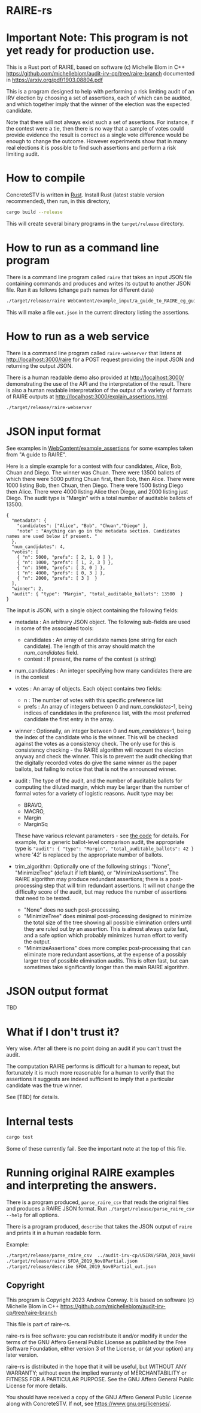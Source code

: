 # RAIRE-rs

# Important Note: This program is not yet ready for production use.

This is a Rust port of RAIRE,
based on software (c) Michelle Blom in C++ https://github.com/michelleblom/audit-irv-cp/tree/raire-branch
documented in https://arxiv.org/pdf/1903.08804.pdf

This is a program designed to help with performing a risk limiting audit of an IRV election
by choosing a set of assertions, each of which can be audited, and which together imply that
the winner of the election was the expected candidate.

Note that there will not always exist such a set of assertions. For instance, if the contest
were a tie, then there is no way that a sample of votes could provide evidence the result
is correct as a single vote difference would be enough to change the outcome. However experiments
show that in many real elections it is possible to find such assertions and perform a risk
limiting audit.

# How to compile

ConcreteSTV is written in [Rust](https://www.rust-lang.org/). Install Rust (latest stable version
recommended), then run, in this directory,
```bash
cargo build --release
```

This will create several binary programs in the `target/release` directory.

# How to run as a command line program

There is a command line program called `raire` that takes an input JSON
file containing commands and produces and writes its output to another JSON
file. Run it as follows (change path names for different data)

```bash
./target/release/raire WebContent/example_input/a_guide_to_RAIRE_eg_guide.json out.json
```

This will make a file `out.json` in the current directory listing the assertions.

# How to run as a web service

There is a command line program called `raire-webserver` that 
listens at [http://localhost:3000/raire](http://localhost:3000/raire) for a
POST request providing the input JSON and returning the output JSON.

There is a human readable demo also provided at [http://localhost:3000/](http://localhost:3000/)
demonstrating the use of the API and the interpretation of the result.
There is also a human readable interpretation of the output of a variety
of formats of RAIRE outputs at [http://localhost:3000/explain_assertions.html](http://localhost:3000/explain_assertions.html).


```bash
./target/release/raire-webserver
```

# JSON input format

See examples in [WebContent/example_assertions](WebContent/example_assertions) for some examples taken from "A guide to RAIRE".

Here is a simple example for a contest with four candidates, Alice, Bob, Chuan and Diego. The winner was Chuan. There were 13500 ballots
of which there were 5000 putting Chuan first, then Bob, then Alice. There were 1000 listing Bob, then Chuan, then Diego. 
There were 1500 listing Diego then Alice. There were 4000 listing Alice then Diego, and 2000 listing just Diego. The audit
type is "Margin" with a total number of auditable ballots of 13500.
```text
{
  "metadata": {
    "candidates": ["Alice", "Bob", "Chuan","Diego" ],
    "note" : "Anything can go in the metadata section. Candidates names are used below if present. "
  },
  "num_candidates": 4,
  "votes": [
    { "n": 5000, "prefs": [ 2, 1, 0 ] },
    { "n": 1000, "prefs": [ 1, 2, 3 ] },
    { "n": 1500, "prefs": [ 3, 0 ] },
    { "n": 4000, "prefs": [ 0, 3 ] },
    { "n": 2000, "prefs": [ 3 ]  }
  ],
  "winner": 2,
  "audit": { "type": "Margin", "total_auditable_ballots": 13500  }
}
```

The input is JSON, with a single object containing the following fields:
* metadata : An arbitrary JSON object. The following sub-fields are used in some of the associated tools: 
  * candidates : An array of candidate names (one string for each candidate). The length of this array should match the *num_candidates* field.
  * contest : If present, the name of the contest (a string)
* num_candidates : An integer specifying how many candidates there are in the contest
* votes : An array of objects. Each object contains two fields:
  * n : The number of votes with this specific preference list
  * prefs : An array of integers between 0 and _num_candidates_-1, being indices of candidates in the preference list, with the most preferred candidate the first entry in the array.
* winner : Optionally, an integer between 0 and _num_candidates_-1, being the index of the candidate who is the winner. This will be checked against the votes as a consistency check.
  The only use for this is consistency checking - the RAIRE algorithm will recount the election anyway and check the winner. This is to prevent the audit checking that the digitally recorded
  votes do give the same winner as the paper ballots, but failing to notice that that is not the announced winner.
* audit : The type of the audit, and the number of auditable ballots for computing the diluted margin, which may be larger than the number of formal votes for a variety of logistic reasons. Audit type may be:
  * BRAVO,
  * MACRO,
  * Margin
  * MarginSq
  
  These have various relevant parameters - see [the code](raire/src/audit_type.rs) for details. For example, for a generic ballot-level comparison audit, the appropriate type is
    `"audit": { "type": "Margin", "total_auditable_ballots": 42 }`
  where '42' is replaced by the appropriate number of ballots.
* trim_algorithm: Optionally one of the following strings : "None", "MinimizeTree" (default if left blank), or "MinimizeAssertions". The RAIRE algorithm may produce redundant assertions; there is a post-processing
  step that will trim redundant assertions. It will not change the difficulty score of the audit, but may reduce the number of assertions that need to be tested.
  * "None" does no such post-processing. 
  * "MinimizeTree" does minimal post-processing designed to minimize the total size of the tree showing all possible elimination orders until they are ruled out by an assertion. This is almost always quite fast, and a safe option which probably minimizes human effort to verify the output.
  * "MinimizeAssertions" does more complex post-processing that can eliminate more redundant assertions, at the expense of a possibly larger tree of possible elimination audits. This is often fast, but can sometimes take significantly longer than the main RAIRE algorithm.

# JSON output format

TBD

# What if I don't trust it?

Very wise. After all there is no point doing an audit if you can't trust the audit.

The computation RAIRE performs is difficult for a human to repeat, but fortunately
it is much more reasonable for a human to verify that the assertions it suggests 
are indeed sufficient to imply that a particular candidate was the true winner.

See [TBD] for details.

# Internal tests

```bash
cargo test
```

Some of these currently fail. See the important note at the top of this file.

# Running original RAIRE examples and interpreting the answers.

There is a program produced, `parse_raire_csv` that reads the original files and
produces a RAIRE JSON format. Run `./target/release/parse_raire_csv --help` for
all options.

There is a program produced, `describe` that takes the JSON output of `raire`
and prints it in a human readable form.

Example:

```bash
./target/release/parse_raire_csv  ../audit-irv-cp/USIRV/SFDA_2019_Nov8Partial.raire
./target/release/raire SFDA_2019_Nov8Partial.json 
./target/release/describe SFDA_2019_Nov8Partial_out.json
```

## Copyright

This program is Copyright 2023 Andrew Conway.
It is based on software (c) Michelle Blom in C++ https://github.com/michelleblom/audit-irv-cp/tree/raire-branch

This file is part of raire-rs.

raire-rs is free software: you can redistribute it and/or modify
it under the terms of the GNU Affero General Public License as published by
the Free Software Foundation, either version 3 of the License, or
(at your option) any later version.

raire-rs is distributed in the hope that it will be useful,
but WITHOUT ANY WARRANTY; without even the implied warranty of
MERCHANTABILITY or FITNESS FOR A PARTICULAR PURPOSE.  See the
GNU Affero General Public License for more details.

You should have received a copy of the GNU Affero General Public License
along with ConcreteSTV.  If not, see <https://www.gnu.org/licenses/>.
